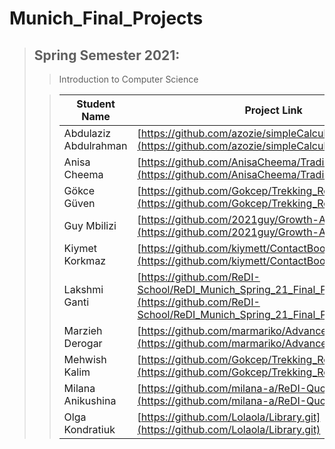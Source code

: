 # Munich_Final_Projects

> ## Spring Semester 2021:
>> Introduction to Computer Science
> 
>> Student Name | Project Link
>> ---------|---------
>> Abdulaziz Abdulrahman | [https://github.com/azozie/simpleCalculator.git](https://github.com/azozie/simpleCalculator.git)
 >>Anisa Cheema | [https://github.com/AnisaCheema/Trading-App](https://github.com/AnisaCheema/Trading-App)
 >>Gökce Güven | [https://github.com/Gokcep/Trekking_Route_Finder_ReDI](https://github.com/Gokcep/Trekking_Route_Finder_ReDI)
 >>Guy Mbilizi | [https://github.com/2021guy/Growth-Analysis.git](https://github.com/2021guy/Growth-Analysis.git)
 >>Kiymet Korkmaz | [https://github.com/kiymett/ContactBook](https://github.com/kiymett/ContactBook)
 >>Lakshmi Ganti | [https://github.com/ReDI-School/ReDI_Munich_Spring_21_Final_Projects](https://github.com/ReDI-School/ReDI_Munich_Spring_21_Final_Projects)
 >>Marzieh Derogar | [https://github.com/marmariko/Advanced-Calculator](https://github.com/marmariko/Advanced-Calculator)
 >>Mehwish Kalim | [https://github.com/Gokcep/Trekking_Route_Finder_ReDI](https://github.com/Gokcep/Trekking_Route_Finder_ReDI)
 >>Milana Anikushina | [https://github.com/milana-a/ReDI-Quotes-Maker](https://github.com/milana-a/ReDI-Quotes-Maker)
 >>Olga Kondratiuk | [https://github.com/Lolaola/Library.git](https://github.com/Lolaola/Library.git)